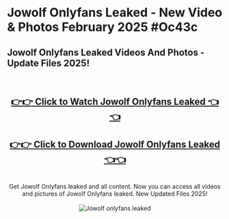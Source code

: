 # Jowolf Onlyfans Leaked - New Video & Photos February 2025 #Oc43c

<h2>Jowolf Onlyfans Leaked Videos And Photos - Update Files 2025!</h2>
<br>
<div align="center">
<h2><a href="https://links2leaks.com?utm_source=jowolf&utm_medium=git102" rel="nofollow">👉👉 Click to Watch Jowolf Onlyfans Leaked 👈👈</a></h2>
<h2><a href="https://links2leaks.com?utm_source=jowolf&utm_medium=git102" rel="nofollow">👉👉 Click to Download Jowolf Onlyfans Leaked 👈👈</a></h2>
<br>
Get Jowolf Onlyfans leaked and all content. Now you can access all videos and pictures of Jowolf Onlyfans leaked. New Updated Files 2025!
<br>
<br>
<a href="https://links2leaks.com?utm_source=jowolf&utm_medium=git102" rel="nofollow" data-target="animated-image.originalLink"><img src="https://i.ibb.co/Gkj2r4b/banner.png" alt="Jowolf onlyfans leaked" style="max-width: 100%; display: inline-block;" data-target="animated-image.originalImage"></a>
</div>
<br>
